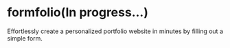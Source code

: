 # formfolio(In progress...)
Effortlessly create a personalized portfolio website in minutes by filling out a simple form.
